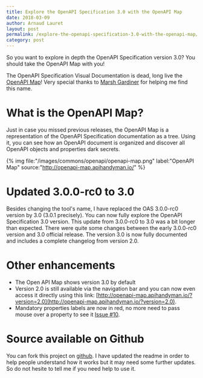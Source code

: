 ```yaml
---
title: Explore the OpenAPI Specification 3.0 with the OpenAPI Map
date: 2018-03-09
author: Arnaud Lauret
layout: post
permalink: /explore-the-openapi-specification-3.0-with-the-openapi-map/
category: post
---
```


So you want to explore in depth the OpenAPI Specification version 3.0? You should take the OpenAPI Map with you!<!--more-->

The OpenAPI Specification Visual Documentation is dead, long live the [OpenAPI Map](http://openapi-map.apihandyman.io/)! Very special thanks to [Marsh Gardiner](https://twitter.com/earth2marsh) for helping me find this name.

# What is the OpenAPI Map?

Just in case you missed previous releases, the OpenAPI Map is a representation of the OpenAPI Specification documentation as a tree. Using it, you can see how an OpenAPI document is organized and discover all OpenAPI objects and properties dark secrets.

{% img file:"/images/commons/openapi/openapi-map.png" label:"OpenAPI Map" source:"http://openapi-map.apihandyman.io/" %}

# Updated 3.0.0-rc0 to 3.0

Besides changing the tool's name, I have replaced the OAS 3.0.0-rc0 version by 3.0 (3.0.1 precisely). You can now fully explore the OpenAPI Specification 3.0 version. This update from 3.0.0-rc0 to 3.0 was a bit longer than expected. There were quite some changes between the early 3.0.0-rc0 version and 3.0 official release. The version 3.0 is now fully documented and includes a complete changelog from version 2.0.

# Other enhancements

- The Open API Map shows version 3.0 by default
- Version 2.0 is still available via the navigation bar and you can now even access it directly using this link: [http://openapi-map.apihandyman.io/?version=2.0](http://openapi-map.apihandyman.io/?version=2.0).
- Mandatory properties labels are now in red, no more need to pass mouse over a property to see it [Issue #10](https://github.com/arno-di-loreto/openapi-map/issues/10).

# Source available on Github

You can fork this project on [github](https://github.com/arno-di-loreto/openapi-map). I have updated the readme in order to help people understand how it works but it may need some further updates. So do not hesite to tell me if you need help to use it.